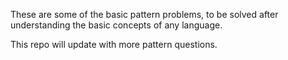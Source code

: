 These are some of the basic pattern problems, to be solved after understanding the basic concepts of any language.

This repo will update with more pattern questions.
